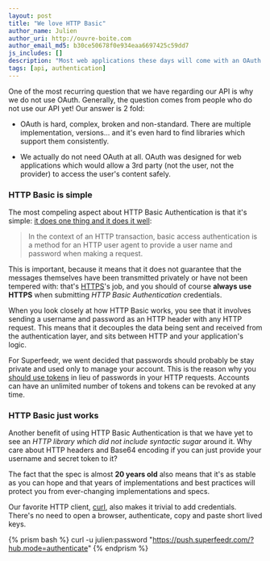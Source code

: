 ```yaml
---
layout: post
title: "We love HTTP Basic"
author_name: Julien
author_uri: http://ouvre-boite.com
author_email_md5: b30ce50678f0e934eaa6697425c59dd7
js_includes: []
description: "Most web applications these days will come with an OAuth endpoint to authenticate against the API. At Superfeedr, we stick to HTTP Basic. Here's why."
tags: [api, authentication]
---
```


One of the most recurring question that we have regarding our API is why we do not use OAuth. Generally, the question comes from people who do not use our API yet!
Our answer is 2 fold:

* OAuth is hard, complex, broken and non-standard. There are multiple implementation, versions... and it's even hard to find libraries which support them consistently.

* We actually do not need OAuth at all. OAuth was designed for web applications which would allow a 3rd party (not the user, not the provider) to access the user's content safely.


### HTTP Basic is simple

The most compeling aspect about HTTP Basic Authentication is that it's simple: [it does one thing and it does it well](https://en.wikipedia.org/wiki/Basic_access_authentication):

> In the context of an HTTP transaction, basic access authentication is a method for an HTTP user agent to provide a user name and password when making a request.

This is important, because it means that it does not guarantee that the messages themselves have been transmitted privately or have not been tempered with: that's [HTTPS](https://en.wikipedia.org/wiki/HTTPS)'s job, and you should of course **always use HTTPS** when submitting *HTTP Basic Authentication* credentials. 

When you look closely at how HTTP Basic works, you see that it involves sending a username and password as an HTTP header with any HTTP request. This means that it decouples the data being sent and received from the authentication layer, and sits between HTTP and your application's logic.

For Superfeedr, we went decided that passwords should probably be stay private and used only to manage your account. This is the reason why you [should use tokens](https://superfeedr.com/tokens/new) in lieu of passwords in your HTTP requests. Accounts can have an unlimited number of tokens and tokens can be revoked at any time.

### HTTP Basic just works

Another benefit of using HTTP Basic Authentication is that we have yet to see an *HTTP library which did not include syntactic sugar* around it. Why care about HTTP headers and Base64 encoding if you can just provide your username and secret token to it?

The fact that the spec is almost **20 years old** also means that it's as stable as you can hope and that years of implementations and best practices will protect you from ever-changing implementations and specs.

Our favorite HTTP client, [curl](http://curl.haxx.se/), also makes it trivial to add credentials. There's no need to open a browser, authenticate, copy and paste short lived keys.

{% prism bash %}
curl -u julien:password "https://push.superfeedr.com/?hub.mode=authenticate"
{% endprism %}



